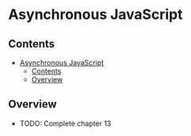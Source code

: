 # Asynchronous JavaScript

## Contents
<!-- TOC -->
- [Asynchronous JavaScript](#asynchronous-javascript)
  - [Contents](#contents)
  - [Overview](#overview)
<!-- TOC -->

## Overview

- TODO: Complete chapter 13

<!-- References -->
